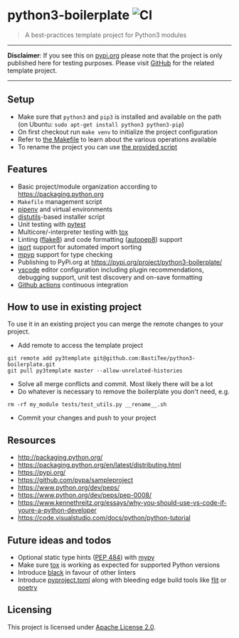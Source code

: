 # python3-boilerplate ![CI](https://github.com/BastiTee/python3-boilerplate/workflows/CI/badge.svg)

> A best-practices template project for Python3 modules

--------------------------------------------------------------------------------

**Disclaimer**: If you see this on [pypi.org](https://pypi.org/project/python3-boilerplate/) please note that the project is only published here for testing purposes. Please visit [GitHub](https://github.com/BastiTee/python3-boilerplate) for the related template project.

--------------------------------------------------------------------------------

## Setup

- Make sure that `python3` and `pip3` is installed and available on the path (on Ubuntu: `sudo apt-get install python3 python3-pip`)
- On first checkout run `make venv` to initialize the project configuration
- Refer to [the Makefile](Makefile) to learn about the various operations available
- To rename the project you can use [the provided script](__rename__.sh)

## Features

- Basic project/module organization according to <https://packaging.python.org>
- `Makefile` management script
- [pipenv](https://github.com/pypa/pipenv) and virtual environments
- [distutils](https://docs.python.org/3/library/distutils.html)-based installer script
- Unit testing with [pytest](https://docs.pytest.org/en/latest/)
- Multicore/-interpreter testing with [tox](https://tox.readthedocs.io/en/latest/)
- Linting ([flake8](http://flake8.pycqa.org)) and code formatting ([autopep8](https://github.com/hhatto/autopep8)) support
- [isort](https://pypi.org/project/isort/) support for automated import sorting
- [mpyp](https://pypi.org/project/mypy/) support for type checking
- Publishing to PyPi.org at <https://pypi.org/project/python3-boilerplate/>
- [vscode](https://code.visualstudio.com/) editor configuration including plugin recommendations, debugging support, unit test discovery and on-save formatting
- [Github actions](https://github.com/BastiTee/python3-boilerplate/actions) continuous integration

## How to use in existing project

To use it in an existing project you can merge the remote changes to your project.

- Add remote to access the template project

```shell
git remote add py3template git@github.com:BastiTee/python3-boilerplate.git
git pull py3template master --allow-unrelated-histories
```

- Solve all merge conflicts and commit. Most likely there will be a lot
- Do whatever is necessary to remove the boilerplate you don't need, e.g.

```shell
rm -rf my_module tests/test_utils.py __rename__.sh
```

- Commit your changes and push to your project

## Resources

- <http://packaging.python.org/>
- <https://packaging.python.org/en/latest/distributing.html>
- <https://pypi.org/>
- <https://github.com/pypa/sampleproject>
- <https://www.python.org/dev/peps/>
- <https://www.python.org/dev/peps/pep-0008/>
- <https://www.kennethreitz.org/essays/why-you-should-use-vs-code-if-youre-a-python-developer>
- <https://code.visualstudio.com/docs/python/python-tutorial>

## Future ideas and todos

- Optional static type hints ([PEP 484](https://www.python.org/dev/peps/pep-0484/)) with [mypy](https://github.com/python/mypy)
- Make sure [tox](https://tox.readthedocs.io/) is working as expected for supported Python versions
- Introduce [black](https://github.com/psf/black) in favour of other linters
- Introduce [pyproject.toml](https://www.python.org/dev/peps/pep-0518/) along with bleeding edge build tools like [flit](https://flit.readthedocs.io/en/latest/rationale.html) or [poetry](https://python-poetry.org/)

## Licensing

This project is licensed under [Apache License 2.0](LICENSE.txt).
